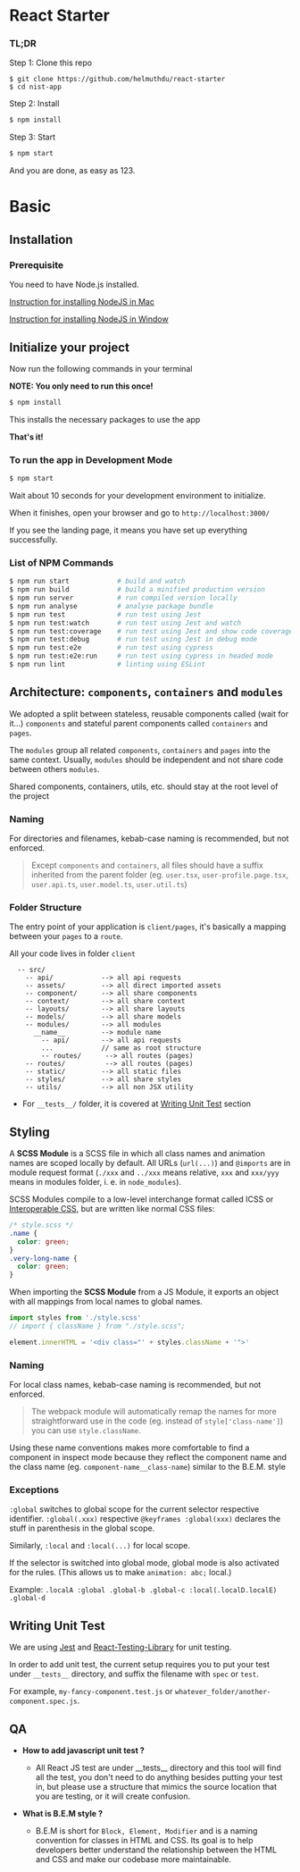 # React Starter

### TL;DR

Step 1: Clone this repo

```
$ git clone https://github.com/helmuthdu/react-starter
$ cd nist-app
```

Step 2: Install

```sh
$ npm install
```

Step 3: Start

```sh
$ npm start
```

And you are done, as easy as 123.

# Basic

## Installation

### Prerequisite

You need to have Node.js installed.

[Instruction for installing NodeJS in Mac](http://lmgtfy.com/?q=install+nodejs+mac)

[Instruction for installing NodeJS in Window](http://lmgtfy.com/?q=install+nodejs+window)

## Initialize your project

Now run the following commands in your terminal

**NOTE: You only need to run this once!**

```sh
$ npm install
```

This installs the necessary packages to use the app

**That's it!**

### To run the app in Development Mode

```sh
$ npm start
```

Wait about 10 seconds for your development environment to initialize.

When it finishes, open your browser and go to `http://localhost:3000/`

If you see the landing page, it means you have set up everything successfully.

### List of NPM Commands

```sh
$ npm run start            # build and watch
$ npm run build            # build a minified production version
$ npm run server           # run compiled version locally
$ npm run analyse          # analyse package bundle
$ npm run test             # run test using Jest
$ npm run test:watch       # run test using Jest and watch
$ npm run test:coverage    # run test using Jest and show code coverage
$ npm run test:debug       # run test using Jest in debug mode
$ npm run test:e2e         # run test using cypress
$ npm run test:e2e:run     # run test using cypress in headed mode
$ npm run lint             # linting using ESLint
```

## Architecture: `components`, `containers` and `modules`

We adopted a split between stateless, reusable components called (wait for it...)
`components` and stateful parent components called `containers` and `pages`.

The `modules` group all related `components`, `containers` and `pages` into the same context.
Usually, `modules` should be independent and not share code between others `modules`.

Shared components, containers, utils, etc. should stay at the root level of the project

### Naming

For directories and filenames, kebab-case naming is recommended, but not enforced.

> Except `components` and `containers`, all files should have a suffix inherited from the parent folder (eg. `user.tsx`, `user-profile.page.tsx`, `user.api.ts`, `user.model.ts`, `user.util.ts`)

### Folder Structure

The entry point of your application is `client/pages`, it's basically a mapping between your `pages` to a `route`.

All your code lives in folder `client`

```
  -- src/
    -- api/            --> all api requests
    -- assets/         --> all direct imported assets
    -- component/      --> all share components
    -- context/        --> all share context
    -- layouts/        --> all share layouts
    -- models/         --> all share models
    -- modules/        --> all modules
      __name__         --> module name
        -- api/        --> all api requests
        ...            // same as root structure
        -- routes/      --> all routes (pages)
    -- routes/          --> all routes (pages)
    -- static/         --> all static files
    -- styles/         --> all share styles
    -- utils/          --> all non JSX utility
```

- For `__tests__/` folder, it is covered at [Writing Unit Test](#writing-unit-test) section

## Styling

A **SCSS Module** is a SCSS file in which all class names and animation names are scoped locally by default. All URLs (`url(...)`) and `@imports` are in module request format (`./xxx` and `../xxx` means relative, `xxx` and `xxx/yyy` means in modules folder, i. e. in `node_modules`).

SCSS Modules compile to a low-level interchange format called ICSS or [Interoperable CSS](https://github.com/css-modules/icss), but are written like normal CSS files:

```scss
/* style.scss */
.name {
  color: green;
}
.very-long-name {
  color: green;
}
```

When importing the **SCSS Module** from a JS Module, it exports an object with all mappings from local names to global names.

```js
import styles from './style.scss'
// import { className } from "./style.scss";

element.innerHTML = '<div class="' + styles.className + '">'
```

### Naming

For local class names, kebab-case naming is recommended, but not enforced.

> The webpack module will automatically remap the names for more straightforward use in the code (eg. instead of `style['class-name']`) you can use `style.className`.

Using these name conventions makes more comfortable to find a component in inspect mode because they reflect the component name and the class name (eg. `component-name__class-name`) similar to the B.E.M. style

### Exceptions

`:global` switches to global scope for the current selector respective identifier. `:global(.xxx)` respective `@keyframes :global(xxx)` declares the stuff in parenthesis in the global scope.

Similarly, `:local` and `:local(...)` for local scope.

If the selector is switched into global mode, global mode is also activated for the rules. (This allows us to make `animation: abc;` local.)

Example: `.localA :global .global-b .global-c :local(.localD.localE) .global-d`

## Writing Unit Test

We are using [Jest](https://jestjs.io/) and [React-Testing-Library](https://github.com/testing-library/react-testing-library) for unit testing.

In order to add unit test, the current setup requires you to put your test under `__tests__` directory, and suffix the filename with `spec` or `test`.

For example, `my-fancy-component.test.js` or `whatever_folder/another-component.spec.js`.

## QA

- **How to add javascript unit test ?**
  - All React JS test are under \_\_tests\_\_ directory and this tool will find all the test, you don't need to do anything besides putting your test in, but please use a structure that mimics the source location that you are testing, or it will create confusion.

- **What is B.E.M style ?**
  - B.E.M is short for `Block, Element, Modifier` and is a naming convention for classes in HTML and CSS. Its goal is to help developers better understand the relationship between the HTML and CSS and make our codebase more maintainable.

